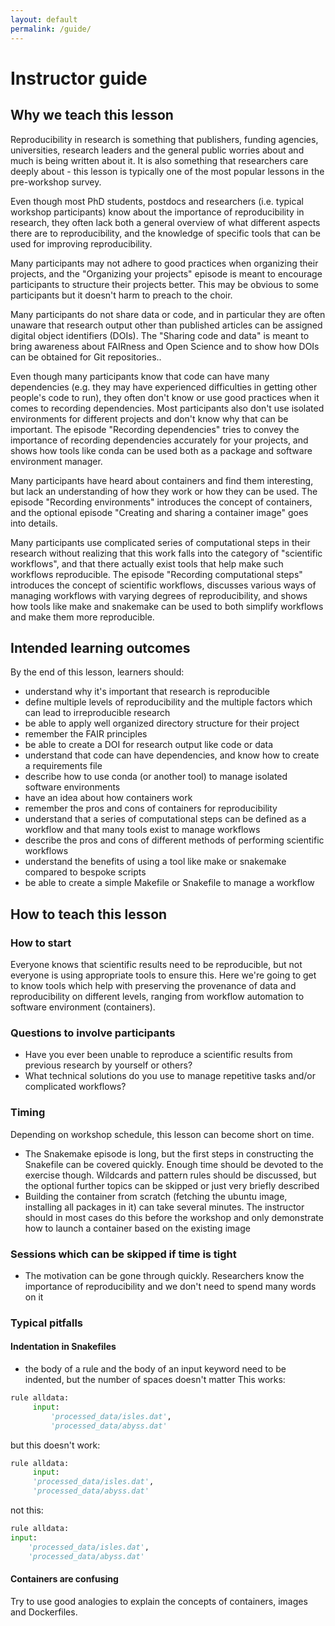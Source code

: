 ```yaml
---
layout: default
permalink: /guide/
---
```


# Instructor guide

## Why we teach this lesson

Reproducibility in research is something that publishers, funding agencies, universities,
research leaders and the general public worries about and much is being written about it.
It is also something that researchers care deeply about - this lesson is typically one of the 
most popular lessons in the pre-workshop survey.

Even though most PhD students, postdocs and researchers (i.e. typical workshop participants)
know about the importance of reproducibility in research, they often lack both a general 
overview of what different aspects there are to reproducibility, and the knowledge of 
specific tools that can be used for improving reproducibility.

Many participants may not adhere to good practices when organizing their projects, 
and the "Organizing your projects" episode is meant to encourage participants to 
structure their projects better. This may be obvious to some participants but it 
doesn't harm to preach to the choir.

Many participants do not share data or code, and in particular they are often 
unaware that research output other than published articles can be assigned 
digital object identifiers (DOIs). 
The "Sharing code and data" is meant to bring awareness about FAIRness and Open Science
and to show how DOIs can be obtained for Git repositories..

Even though many participants know that code can have many dependencies (e.g. they 
may have experienced difficulties in getting other people's code to run), they 
often don't know or use good practices when it comes to recording dependencies. 
Most participants also don't use isolated environments for different projects and 
don't know why that can be important.
The episode "Recording dependencies" tries to convey the importance of recording 
dependencies accurately for your projects, and shows how tools like conda can be 
used both as a package and software environment manager.

Many participants have heard about containers and find them interesting, but 
lack an understanding of how they work or how they can be used. The episode 
"Recording environments" introduces the concept of containers, and the optional 
episode "Creating and sharing a container image" goes into details.

Many participants use complicated series of computational steps in their research 
without realizing that this work falls into the category of "scientific workflows", 
and that there actually exist tools that help make such workflows reproducible.
The episode "Recording computational steps" introduces the concept of scientific 
workflows, discusses various ways of managing workflows with varying degrees of 
reproducibility, and shows how tools like make and snakemake can be used to 
both simplify workflows and make them more reproducible.

## Intended learning outcomes

By the end of this lesson, learners should:
- understand why it's important that research is reproducible
- define multiple levels of reproducibility and the multiple 
  factors which can lead to irreproducible research
- be able to apply well organized directory structure for their project
- remember the FAIR principles
- be able to create a DOI for research output like code or data
- understand that code can have dependencies, and know how to create a requirements file
- describe how to use conda (or another tool) to manage isolated software environments
- have an idea about how containers work
- remember the pros and cons of containers for reproducibility 
- understand that a series of computational steps can be defined as a workflow and 
  that many tools exist to manage workflows
- describe the pros and cons of different methods of performing scientific workflows
- understand the benefits of using a tool like make or snakemake compared to bespoke scripts
- be able to create a simple Makefile or Snakefile to manage a workflow

## How to teach this lesson

### How to start

Everyone knows that scientific results need to be reproducible, but not everyone is using 
appropriate tools to ensure this. Here we're going to get to know tools which help with
preserving the provenance of data and reproducibility on different levels, ranging from
workflow automation to software environment (containers).


### Questions to involve participants

- Have you ever been unable to reproduce a scientific results from previous research by yourself or others?
- What technical solutions do you use to manage repetitive tasks and/or complicated workflows?

### Timing

Depending on workshop schedule, this lesson can become short on time. 
- The Snakemake episode is long, but the first steps in constructing the 
  Snakefile can be covered quickly. Enough time should be devoted to the exercise though. 
  Wildcards and pattern rules should be discussed, but the optional further topics can be skipped
  or just very briefly described
- Building the container from scratch (fetching the ubuntu image, installing all packages in it)
  can take several minutes. The instructor should in most cases do this before the workshop and 
  only demonstrate how to launch a container based on the existing image


### Sessions which can be skipped if time is tight

- The motivation can be gone through quickly. Researchers know the importance of
  reproducibility and we don't need to spend many words on it

### Typical pitfalls

#### Indentation in Snakefiles

- the body of a rule and the body of an input keyword need to be indented, but the number of spaces doesn't matter
This works:
```python
rule alldata:
     input:
         'processed_data/isles.dat',
         'processed_data/abyss.dat'
```
but this doesn't work:
```python
rule alldata:
     input:
     'processed_data/isles.dat',
     'processed_data/abyss.dat'
```
not this:
```python
rule alldata:
input:
    'processed_data/isles.dat',
    'processed_data/abyss.dat'
```

#### Containers are confusing

Try to use good analogies to explain the concepts of containers, 
images and Dockerfiles.